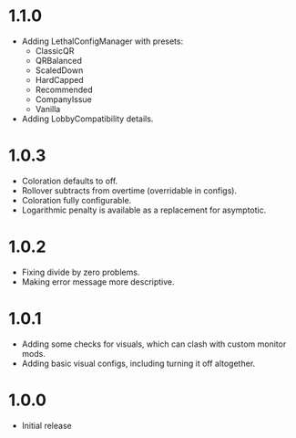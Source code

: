 # 1.1.0

- Adding LethalConfigManager with presets:
    - ClassicQR
    - QRBalanced
    - ScaledDown
    - HardCapped
    - Recommended
    - CompanyIssue
    - Vanilla
- Adding LobbyCompatibility details.

# 1.0.3

- Coloration defaults to off.
- Rollover subtracts from overtime (overridable in configs).
- Coloration fully configurable.
- Logarithmic penalty is available as a replacement for asymptotic.

# 1.0.2

- Fixing divide by zero problems.
- Making error message more descriptive.

# 1.0.1

- Adding some checks for visuals, which can clash with custom monitor mods.
- Adding basic visual configs, including turning it off altogether.

# 1.0.0

- Initial release